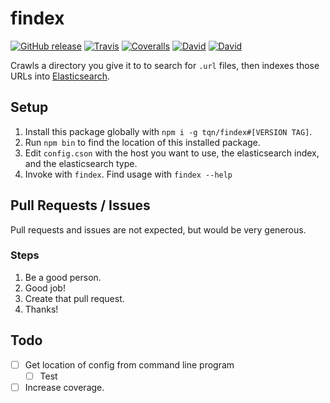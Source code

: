 # findex

[![GitHub release](https://img.shields.io/github/release/tqn/findex.svg?style=flat-square)](https://github.com/tqn/findex/releases/latest)
[![Travis](https://img.shields.io/travis/tqn/findex.svg?style=flat-square&branch=master)](https://travis-ci.org/tqn/findex)
[![Coveralls](https://img.shields.io/coveralls/tqn/findex.svg?style=flat-square)](https://coveralls.io/github/tqn/findex)
[![David](https://img.shields.io/david/tqn/findex.svg?style=flat-square)](https://david-dm.org/tqn/findex#info=dependencies)
[![David](https://img.shields.io/david/dev/tqn/findex.svg?style=flat-square)](https://david-dm.org/tqn/findex#info=devDependencies)

Crawls a directory you give it to to search for `.url` files, then indexes those URLs into [Elasticsearch](https://www.elastic.co/products/elasticsearch).

## Setup
1. Install this package globally with `npm i -g tqn/findex#[VERSION TAG]`.
2. Run `npm bin` to find the location of this installed package.
3. Edit `config.cson` with the host you want to use, the elasticsearch index, and the elasticsearch type.
4. Invoke with `findex`. Find usage with `findex --help`

## Pull Requests / Issues
Pull requests and issues are not expected, but would be very generous.

### Steps
1. Be a good person.
2. Good job!
3. Create that pull request.
4. Thanks!

## Todo
- [ ] Get location of config from command line program
  - [ ] Test
- [ ] Increase coverage.
